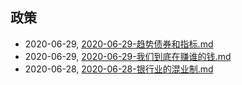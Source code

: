 ## 政策
* 2020-06-29, [2020-06-29-趋势债券和指标.md](../posts/2020-06-29-趋势债券和指标.md)
* 2020-06-29, [2020-06-29-我们到底在赚谁的钱.md](../posts/2020-06-29-我们到底在赚谁的钱.md)
* 2020-06-28, [2020-06-28-银行业的混业制.md](../posts/2020-06-28-银行业的混业制.md)